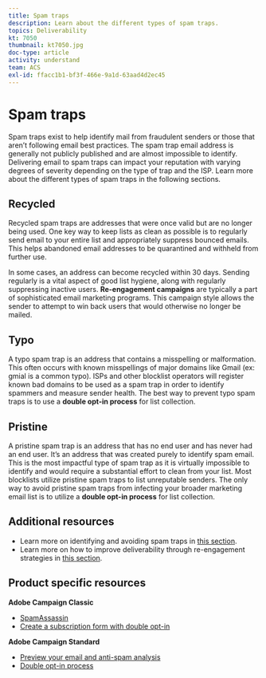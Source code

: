 ```yaml
---
title: Spam traps
description: Learn about the different types of spam traps.
topics: Deliverability
kt: 7050
thumbnail: kt7050.jpg
doc-type: article
activity: understand
team: ACS
exl-id: ffacc1b1-bf3f-466e-9a1d-63aad4d2ec45
---
```

# Spam traps

Spam traps exist to help identify mail from fraudulent senders or those that aren’t following email best practices. The spam trap email address is generally not publicly published and are almost impossible to identify. Delivering email to spam traps can impact your reputation with varying degrees of severity depending on the type of trap and the ISP. Learn more about the different types of spam traps in the following sections.

## Recycled

Recycled spam traps are addresses that were once valid but are no longer being used. One key way to keep lists as clean as possible is to regularly send email to your entire list and appropriately suppress bounced emails. This helps abandoned email addresses to be quarantined and withheld from further use.

In some cases, an address can become recycled within 30 days. Sending regularly is a vital aspect of good list hygiene, along with regularly suppressing inactive users. **Re-engagement campaigns** are typically a part of sophisticated email marketing programs. This campaign style allows the sender to attempt to win back users that would otherwise no longer be mailed.

## Typo

A typo spam trap is an address that contains a misspelling or malformation. This often occurs with known misspellings of major domains like Gmail (ex: gmial is a common typo). ISPs and other blocklist operators will register known bad domains to be used as a spam trap in order to identify spammers and measure sender health. The best way to prevent typo spam traps is to use a **double opt-in process** for list collection.

## Pristine

A pristine spam trap is an address that has no end user and has never had an end user. It’s an address that was created purely to identify spam email. This is the most impactful type of spam trap as it is virtually impossible to identify and would require a substantial effort to clean from your list. Most blocklists utilize pristine spam traps to list unreputable senders. The only way to avoid pristine spam traps from infecting your broader marketing email list is to utilize a **double opt-in process** for list collection.

## Additional resources

* Learn more on identifying and avoiding spam traps in [this section](/help/additional-resources/all-about-spam-traps.md).
* Learn more on how to improve deliverability through re-engagement strategies in [this section](/help/additional-resources/re-engagement.md).

## Product specific resources

**Adobe Campaign Classic**

* [SpamAssassin](https://experienceleague.adobe.com/docs/campaign-classic/using/sending-messages/deliverability-management/spamassassin.html?lang=en#using-spamassassin)
* [Create a subscription form with double opt-in](https://experienceleague.adobe.com/docs/campaign-classic/using/designing-content/web-forms/use-cases--web-forms.html?lang=en#create-a-subscription--form-with-double-opt-in)

**Adobe Campaign Standard**

* [Preview your email and anti-spam analysis](https://experienceleague.adobe.com/docs/campaign-standard-learn/tutorials/designing-content/email-designer/preview-your-email.html#designing-content)
* [Double opt-in process](https://experienceleague.adobe.com/docs/campaign-standard/using/communication-channels/landing-pages/setting-up-a-double-opt-in-process.html?lang=en#communication-channels)
